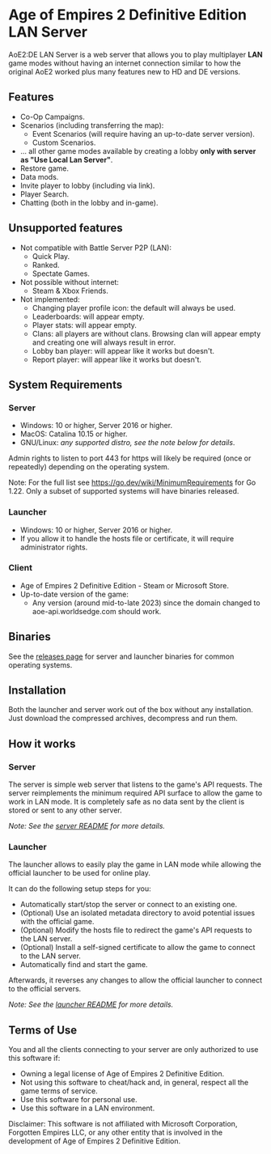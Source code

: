 # Age of Empires 2 Definitive Edition LAN Server

AoE2:DE LAN Server is a web server that allows you to play multiplayer **LAN** game modes without having an internet connection similar to how the original AoE2 worked plus many features new to HD and DE versions.

## Features

- Co-Op Campaigns.
- Scenarios (including transferring the map):
  - Event Scenarios (will require having an up-to-date server version).
  - Custom Scenarios.
- ... all other game modes available by creating a lobby **only with server as "Use Local Lan Server"**.
- Restore game.
- Data mods.
- Invite player to lobby (including via link).
- Player Search.
- Chatting (both in the lobby and in-game).

## Unsupported features

- Not compatible with Battle Server P2P (LAN):
  - Quick Play.
  - Ranked.
  - Spectate Games.
- Not possible without internet:
  - Steam & Xbox Friends.
- Not implemented:
  - Changing player profile icon: the default will always be used.
  - Leaderboards: will appear empty.
  - Player stats: will appear empty.
  - Clans: all players are without clans. Browsing clan will appear empty and creating one will always result in error.
  - Lobby ban player: will appear like it works but doesn't.
  - Report player: will appear like it works but doesn't.

## System Requirements

### Server
- Windows: 10 or higher, Server 2016 or higher.
- MacOS: Catalina 10.15 or higher.
- GNU/Linux: *any supported distro, see the note below for details*.

Admin rights to listen to port 443 for https will likely be required (once or repeatedly) depending on the operating system.

Note: For the full list see https://go.dev/wiki/MinimumRequirements for Go 1.22. Only a subset of supported systems will have binaries released.

### Launcher
- Windows: 10 or higher, Server 2016 or higher.
- If you allow it to handle the hosts file or certificate, it will require administrator rights.  

### Client
- Age of Empires 2 Definitive Edition - Steam or Microsoft Store.
- Up-to-date version of the game: 
  - Any version (around mid-to-late 2023) since the domain changed to aoe-api.worldsedge.com should work.

## Binaries

See the [releases page](/luskaner/aoe2DELanServer/releases) for server and launcher binaries for common operating systems.

## Installation
Both the launcher and server work out of the box without any installation. Just download the compressed archives, decompress and run them.

## How it works

### Server
The server is simple web server that listens to the game's API requests. The server reimplements
the minimum required API surface to allow the game to work in LAN mode. It is completely safe as no data sent by the client
is stored or sent to any other server.

*Note: See the [server README](server/README.md) for more details.*

### Launcher

The launcher allows to easily play the game in LAN mode while allowing the official launcher to be used for online play. 

It can do the following setup steps for you:
- Automatically start/stop the server or connect to an existing one.
- (Optional) Use an isolated metadata directory to avoid potential issues with the official game.
- (Optional) Modify the hosts file to redirect the game's API requests to the LAN server.
- (Optional) Install a self-signed certificate to allow the game to connect to the LAN server. 
- Automatically find and start the game.

Afterwards, it reverses any changes to allow the official launcher to connect to the official servers.

*Note: See the [launcher README](launcher/README.md) for more details.*

## Terms of Use

You and all the clients connecting to your server are only authorized to use this software if:

* Owning a legal license of Age of Empires 2 Definitive Edition.
* Not using this software to cheat/hack and, in general, respect all the game terms of service.
* Use this software for personal use.
* Use this software in a LAN environment.

Disclaimer: This software is not affiliated with Microsoft Corporation, Forgotten Empires LLC, or any other entity that is involved in the development of Age of Empires 2 Definitive Edition.